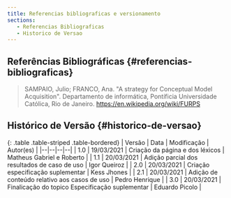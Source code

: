 ```yaml
---
title: Referencias bibliograficas e versionamento
sections:
   - Referencias Bibliograficas
   - Historico de Versao
---
```


## Referências Bibliográficas {#referencias-bibliograficas}

> SAMPAIO, Julio; FRANCO, Ana. "A strategy for Conceptual Model Acquisition". Departamento de informática, Pontíficia Universidade Católica, Rio de Janeiro.
> https://en.wikipedia.org/wiki/FURPS

## Histórico de Versão {#historico-de-versao}

<div class="table-responsive">

{: .table .table-striped .table-bordered}
| Versão | Data | Modificação | Autor(es) |
|--|--|--|--|
| 1.0 | 19/03/2021 | Criação da página e dos léxicos | Matheus Gabriel e Roberto |
| 1.1 | 20/03/2021 | Adição parcial dos resultados de caso de uso | Igor Queiroz |
| 2.0 | 20/03/2021 | Criação especificação suplementar | Kess Jhones |
| 2.1 | 20/03/2021 | Adição de conteúdo relativo aos casos de uso | Pedro Henrique |
| 3.0 | 20/03/2021 | Finalicação do topico Especificação suplementar  | Eduardo Picolo |

</div>
